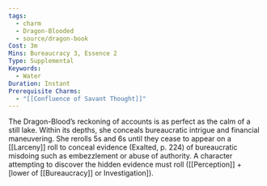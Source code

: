 ```yaml
---
tags:
  - charm
  - Dragon-Blooded
  - source/dragon-book
Cost: 3m
Mins: Bureaucracy 3, Essence 2
Type: Supplemental
Keywords:
  - Water
Duration: Instant
Prerequisite Charms:
  - "[[Confluence of Savant Thought]]"
---
```

The Dragon-Blood’s reckoning of accounts is as perfect as the calm of a still lake. Within its depths, she conceals bureaucratic intrigue and financial maneuvering. She rerolls 5s and 6s until they cease to appear on a [[Larceny]] roll to conceal evidence (Exalted, p. 224) of bureaucratic misdoing such as embezzlement or abuse of authority. A character attempting to discover the hidden evidence must roll ([[Perception]] + [lower of [[Bureaucracy]] or Investigation]).
